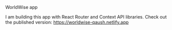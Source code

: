 WorldWise app

I am building this app with React Router and Context API libraries. Check out the published version: https://worldwise-qaush.netlify.app
